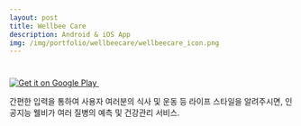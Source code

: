 ```yaml
---
layout: post
title: Wellbee Care
description: Android & iOS App
img: /img/portfolio/wellbeecare/wellbeecare_icon.png
---
```


<div class="col three caption">
	<a href='https://play.google.com/store/apps/details?id=com.onethefull.wellbeecare&pcampaignid=MKT-Other-global-all-co-prtnr-py-PartBadge-Mar2515-1'>
		<img alt='Get it on Google Play' src='https://play.google.com/intl/ko/badges/images/generic/en_badge_web_generic.png'/>
	</a>
	<a href="https://itunes.apple.com/kr/app/id1177851258?mt=8" style="display:inline-block;overflow:hidden;background:url(https://linkmaker.itunes.apple.com/en-us/badge-lrg.svg?releaseDate=2016-12-09&kind=iossoftware&bubble=apple_music) no-repeat;width:135px;height:40px;"></a>
</div>

간편한 입력을 통하여 사용자 여러분의 식사 및 운동 등 라이프 스타일을 알려주시면, 인공지능 웰비가 여러 질병의 예측 및 건강관리 서비스.


<div class="img_row">
	<img class="col one" src="{{ site.baseurl }}/img/portfolio/wellbeecare/wellbeecare_1.png" alt="" title="screenshot1 image"/>
	<img class="col one" src="{{ site.baseurl }}/img/portfolio/wellbeecare/wellbeecare_2.png" alt="" title="screenshot2 image"/>
	<img class="col one" src="{{ site.baseurl }}/img/portfolio/wellbeecare/wellbeecare_3.png" alt="" title="screenshot3 image"/>
</div>
<div class="img_row">
	<img class="col one" src="{{ site.baseurl }}/img/portfolio/wellbeecare/wellbeecare_4.png" alt="" title="screenshot4 image"/>
	<img class="col one" src="{{ site.baseurl }}/img/portfolio/wellbeecare/wellbeecare_5.png" alt="" title="screenshot5 image"/>
	<img class="col one" src="{{ site.baseurl }}/img/portfolio/wellbeecare/wellbeecare_6.png" alt="" title="screenshot6 image"/>
</div>